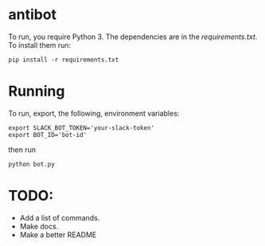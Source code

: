 antibot
=======

To run, you require Python 3. The dependencies are in the *requirements.txt*. To install them run:

    pip install -r requirements.txt


Running
=======

To run, export, the following, environment variables:

    export SLACK_BOT_TOKEN='your-slack-token'
    export BOT_ID='bot-id'

then run

    python bot.py

TODO:
=====

  * Add a list of commands.
  * Make docs.
  * Make a better README
